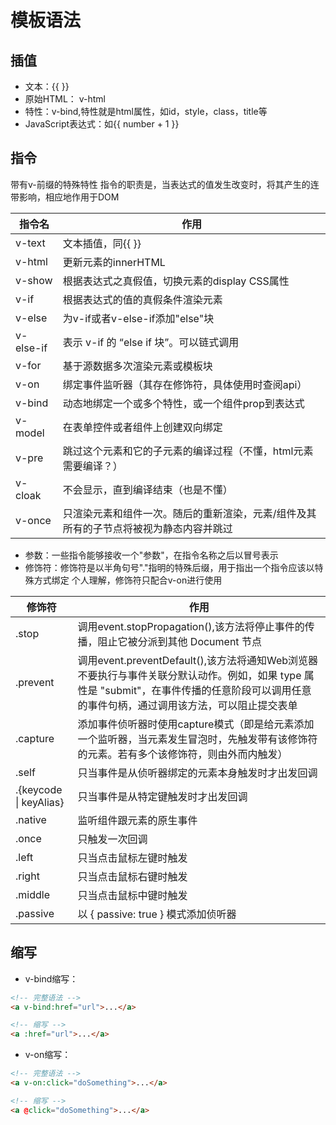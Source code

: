 # 模板语法
## 插值
* 文本：{{ }}
* 原始HTML： v-html
* 特性：v-bind,特性就是html属性，如id，style，class，title等
* JavaScript表达式：如{{ number + 1 }}
## 指令
带有v-前缀的特殊特性
指令的职责是，当表达式的值发生改变时，将其产生的连带影响，相应地作用于DOM

| 指令名 | 作用 |
| ------ | ------ |
|v-text|文本插值，同{{ }}|
|v-html|更新元素的innerHTML|
|v-show|根据表达式之真假值，切换元素的display CSS属性|
|v-if|根据表达式的值的真假条件渲染元素|
|v-else|为v-if或者v-else-if添加"else"块|
|v-else-if|表示 v-if 的 “else if 块”。可以链式调用|
|v-for|基于源数据多次渲染元素或模板块|
|v-on|绑定事件监听器（其存在修饰符，具体使用时查阅api）|
|v-bind|动态地绑定一个或多个特性，或一个组件prop到表达式|
|v-model|在表单控件或者组件上创建双向绑定|
|v-pre|跳过这个元素和它的子元素的编译过程（不懂，html元素需要编译？）|
|v-cloak|不会显示，直到编译结束（也是不懂）|
|v-once|只渲染元素和组件一次。随后的重新渲染，元素/组件及其所有的子节点将被视为静态内容并跳过|
* 参数：一些指令能够接收一个"参数"，在指令名称之后以冒号表示
* 修饰符：修饰符是以半角句号"."指明的特殊后缀，用于指出一个指令应该以特殊方式绑定
个人理解，修饰符只配合v-on进行使用

|修饰符|作用|
|------|------|
|.stop|调用event.stopPropagation(),该方法将停止事件的传播，阻止它被分派到其他 Document 节点|
|.prevent|调用event.preventDefault(),该方法将通知Web浏览器不要执行与事件关联分默认动作。例如，如果 type 属性是 "submit"，在事件传播的任意阶段可以调用任意的事件句柄，通过调用该方法，可以阻止提交表单|
|.capture|添加事件侦听器时使用capture模式（即是给元素添加一个监听器，当元素发生冒泡时，先触发带有该修饰符的元素。若有多个该修饰符，则由外而内触发）|
|.self|只当事件是从侦听器绑定的元素本身触发时才出发回调|
|.{keycode \| keyAlias}|只当事件是从特定键触发时才出发回调|
|.native|监听组件跟元素的原生事件|
|.once|只触发一次回调|
|.left|只当点击鼠标左键时触发|
|.right|只当点击鼠标右键时触发|
|.middle|只当点击鼠标中键时触发|
|.passive|以 { passive: true } 模式添加侦听器|
## 缩写
* v-bind缩写：
```html
<!-- 完整语法 -->
<a v-bind:href="url">...</a>
```
```html
<!-- 缩写 -->
<a :href="url">...</a>
```
* v-on缩写：
```html
<!-- 完整语法 -->
<a v-on:click="doSomething">...</a>
```
```html
<!-- 缩写 -->
<a @click="doSomething">...</a>
```
